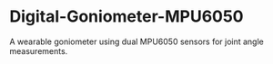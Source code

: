 # Digital-Goniometer-MPU6050
A wearable goniometer using dual MPU6050 sensors for joint angle measurements.
